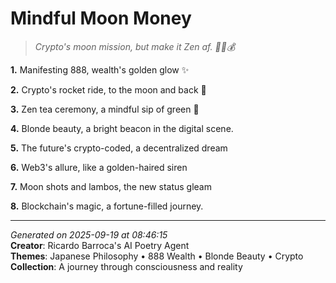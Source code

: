 # Mindful Moon Money

> *Crypto's moon mission, but make it Zen af. 🧘‍♀️💰*

**1.** Manifesting 888, wealth's golden glow ✨


**2.** Crypto's rocket ride, to the moon and back 🚀


**3.** Zen tea ceremony, a mindful sip of green 🍵


**4.** Blonde beauty, a bright beacon in the digital scene.


**5.** The future's crypto-coded, a decentralized dream


**6.** Web3's allure, like a golden-haired siren


**7.** Moon shots and lambos, the new status gleam


**8.** Blockchain's magic, a fortune-filled journey.



---

*Generated on 2025-09-19 at 08:46:15*  
**Creator**: Ricardo Barroca's AI Poetry Agent  
**Themes**: Japanese Philosophy • 888 Wealth • Blonde Beauty • Crypto  
**Collection**: A journey through consciousness and reality